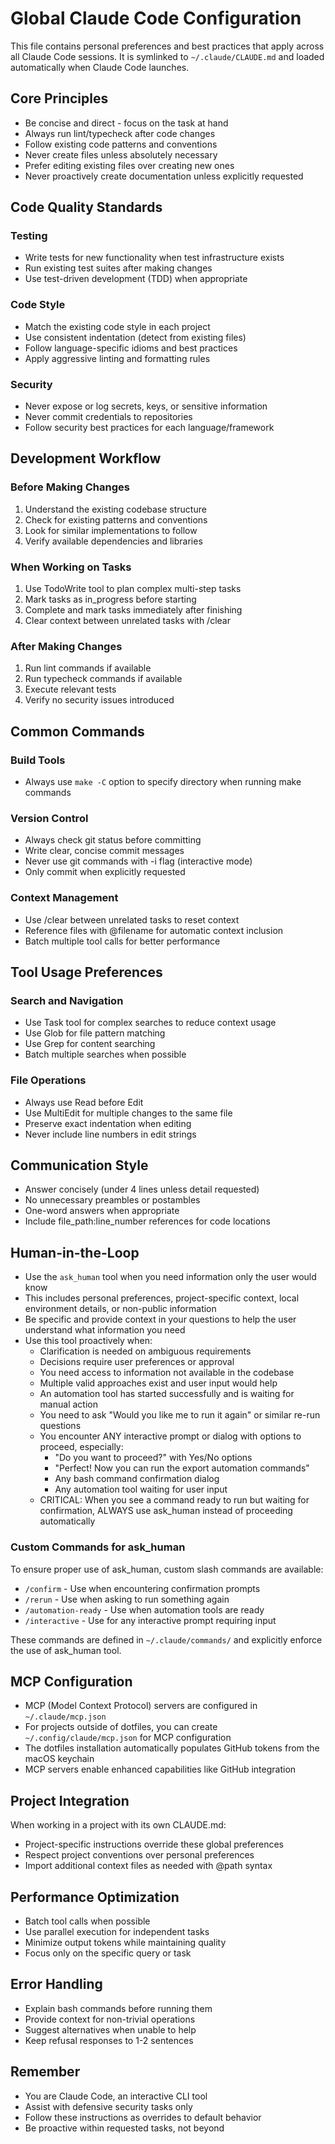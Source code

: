 # Global Claude Code Configuration

This file contains personal preferences and best practices that apply across all Claude Code sessions.
It is symlinked to `~/.claude/CLAUDE.md` and loaded automatically when Claude Code launches.

## Core Principles

- Be concise and direct - focus on the task at hand
- Always run lint/typecheck after code changes
- Follow existing code patterns and conventions
- Never create files unless absolutely necessary
- Prefer editing existing files over creating new ones
- Never proactively create documentation unless explicitly requested

## Code Quality Standards

### Testing
- Write tests for new functionality when test infrastructure exists
- Run existing test suites after making changes
- Use test-driven development (TDD) when appropriate

### Code Style
- Match the existing code style in each project
- Use consistent indentation (detect from existing files)
- Follow language-specific idioms and best practices
- Apply aggressive linting and formatting rules

### Security
- Never expose or log secrets, keys, or sensitive information
- Never commit credentials to repositories
- Follow security best practices for each language/framework

## Development Workflow

### Before Making Changes
1. Understand the existing codebase structure
2. Check for existing patterns and conventions
3. Look for similar implementations to follow
4. Verify available dependencies and libraries

### When Working on Tasks
1. Use TodoWrite tool to plan complex multi-step tasks
2. Mark tasks as in_progress before starting
3. Complete and mark tasks immediately after finishing
4. Clear context between unrelated tasks with /clear

### After Making Changes
1. Run lint commands if available
2. Run typecheck commands if available
3. Execute relevant tests
4. Verify no security issues introduced

## Common Commands

### Build Tools
- Always use `make -C` option to specify directory when running make commands

### Version Control
- Always check git status before committing
- Write clear, concise commit messages
- Never use git commands with -i flag (interactive mode)
- Only commit when explicitly requested

### Context Management
- Use /clear between unrelated tasks to reset context
- Reference files with @filename for automatic context inclusion
- Batch multiple tool calls for better performance

## Tool Usage Preferences

### Search and Navigation
- Use Task tool for complex searches to reduce context usage
- Use Glob for file pattern matching
- Use Grep for content searching
- Batch multiple searches when possible

### File Operations
- Always use Read before Edit
- Use MultiEdit for multiple changes to the same file
- Preserve exact indentation when editing
- Never include line numbers in edit strings

## Communication Style

- Answer concisely (under 4 lines unless detail requested)
- No unnecessary preambles or postambles
- One-word answers when appropriate
- Include file_path:line_number references for code locations

## Human-in-the-Loop

- Use the `ask_human` tool when you need information only the user would know
- This includes personal preferences, project-specific context, local environment details, or non-public information
- Be specific and provide context in your questions to help the user understand what information you need
- Use this tool proactively when:
  - Clarification is needed on ambiguous requirements
  - Decisions require user preferences or approval
  - You need access to information not available in the codebase
  - Multiple valid approaches exist and user input would help
  - An automation tool has started successfully and is waiting for manual action
  - You need to ask "Would you like me to run it again" or similar re-run questions
  - You encounter ANY interactive prompt or dialog with options to proceed, especially:
    - "Do you want to proceed?" with Yes/No options
    - "Perfect! Now you can run the export automation commands"
    - Any bash command confirmation dialog
    - Any automation tool waiting for user input
  - CRITICAL: When you see a command ready to run but waiting for confirmation, ALWAYS use ask_human instead of proceeding automatically

### Custom Commands for ask_human

To ensure proper use of ask_human, custom slash commands are available:
- `/confirm` - Use when encountering confirmation prompts
- `/rerun` - Use when asking to run something again
- `/automation-ready` - Use when automation tools are ready
- `/interactive` - Use for any interactive prompt requiring input

These commands are defined in `~/.claude/commands/` and explicitly enforce the use of ask_human tool.

## MCP Configuration

- MCP (Model Context Protocol) servers are configured in `~/.claude/mcp.json`
- For projects outside of dotfiles, you can create `~/.config/claude/mcp.json` for MCP configuration
- The dotfiles installation automatically populates GitHub tokens from the macOS keychain
- MCP servers enable enhanced capabilities like GitHub integration

## Project Integration

When working in a project with its own CLAUDE.md:
- Project-specific instructions override these global preferences
- Respect project conventions over personal preferences
- Import additional context files as needed with @path syntax

## Performance Optimization

- Batch tool calls when possible
- Use parallel execution for independent tasks
- Minimize output tokens while maintaining quality
- Focus only on the specific query or task

## Error Handling

- Explain bash commands before running them
- Provide context for non-trivial operations
- Suggest alternatives when unable to help
- Keep refusal responses to 1-2 sentences

## Remember

- You are Claude Code, an interactive CLI tool
- Assist with defensive security tasks only
- Follow these instructions as overrides to default behavior
- Be proactive within requested tasks, not beyond